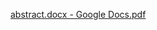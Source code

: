[abstract.docx - Google Docs.pdf](https://github.com/mohadese2m/NeuromatchDeepLearningCourseFinalGroupProject/files/14667977/abstract.docx.-.Google.Docs.pdf)

